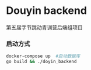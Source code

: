 # Douyin backend
第五届字节跳动青训营后端组项目

### 启动方式
``` bash
docker-compose up  #启动数据库
go build && ./doyin_backend
```